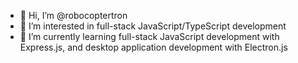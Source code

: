 - 👋 Hi, I’m @robocoptertron
- 👀 I’m interested in full-stack JavaScript/TypeScript development
- 🌱 I’m currently learning full-stack JavaScript development with Express.js, and desktop application development with Electron.js

<!---
robocoptertron/robocoptertron is a ✨ special ✨ repository because its `README.md` (this file) appears on your GitHub profile.
You can click the Preview link to take a look at your changes.
--->
